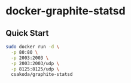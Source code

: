 docker-graphite-statsd
======================
## Quick Start

```sh
sudo docker run -d \
  -p 80:80 \
  -p 2003:2003 \
  -p 2003:2003/udp \
  -p 8125:8125/udp \
  csakoda/graphite-statsd
```
